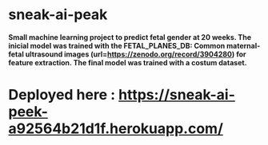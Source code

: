 # sneak-ai-peak

#### Small machine learning project to predict fetal gender at 20 weeks. The inicial model was trained with the FETAL_PLANES_DB: Common maternal-fetal ultrasound images (url=https://zenodo.org/record/3904280) for feature extraction. The final model was trained with a costum dataset.



# Deployed here : https://sneak-ai-peek-a92564b21d1f.herokuapp.com/
